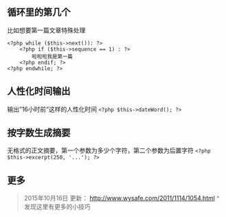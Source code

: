 ## 循环里的第几个

比如想要第一篇文章特殊处理

```
<?php while ($this->next()): ?>
    <?php if ($this->sequence == 1) : ?>
        啦啦啦我是第一篇
    <?php endif; ?>
<?php endwhile; ?>
```

## 人性化时间输出
输出”16小时前“这样的人性化时间
`<?php $this->dateWord(); ?>`

## 按字数生成摘要
无格式的正文摘要，第一个参数为多少个字符，第二个参数为后置字符
`<?php $this->excerpt(250, '...'); ?>`

## 更多
> 2015年10月16日 更新： 
<http://www.wysafe.com/2011/1114/1054.html>
^ 发现这里有更多的小技巧